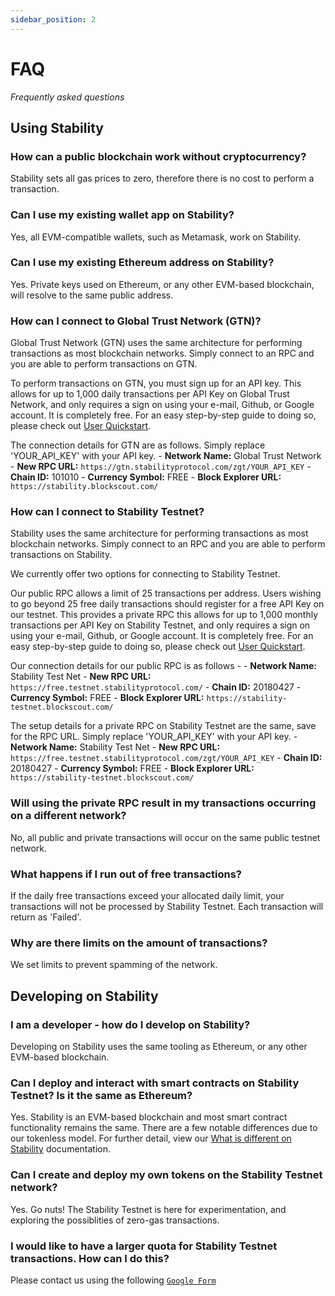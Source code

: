 ```yaml
---
sidebar_position: 2
---
```


# FAQ

_Frequently asked questions_

## Using Stability

### How can a public blockchain work without cryptocurrency?

Stability sets all gas prices to zero, therefore there is no cost to perform a transaction. 

### Can I use my existing wallet app on Stability?

Yes, all EVM-compatible wallets, such as Metamask, work on Stability.

### Can I use my existing Ethereum address on Stability?

Yes. Private keys used on Ethereum, or any other EVM-based blockchain, will resolve to the same public address.

### How can I connect to Global Trust Network (GTN)?

Global Trust Network (GTN) uses the same architecture for performing transactions as most blockchain networks. Simply connect to an RPC and you are able to perform transactions on GTN.

To perform transactions on GTN, you must sign up for an API key. This allows for up to 1,000 daily transactions per API Key on Global Trust Network, and only requires a sign on using your e-mail, Github, or Google account. It is completely free. For an easy step-by-step guide to doing so, please check out [User Quickstart](../users/getting_started.md).

The connection details for GTN are as follows. Simply replace 'YOUR_API_KEY' with your API key.
    - **Network Name:** Global Trust Network
    - **New RPC URL:** `https://gtn.stabilityprotocol.com/zgt/YOUR_API_KEY`
    - **Chain ID:** 101010
    - **Currency Symbol:** FREE
    - **Block Explorer URL:** `https://stability.blockscout.com/`

### How can I connect to Stability Testnet?

Stability uses the same architecture for performing transactions as most blockchain networks. Simply connect to an RPC and you are able to perform transactions on Stability.

 We currently offer two options for connecting to Stability Testnet.

Our public RPC allows a limit of 25 transactions per address. Users wishing to go beyond 25 free daily transactions should register for a free API Key on our testnet. This provides a private RPC this allows for up to 1,000 monthly transactions per API Key on Stability Testnet, and only requires a sign on using your e-mail, Github, or Google account. It is completely free. For an easy step-by-step guide to doing so, please check out [User Quickstart](../users/getting_started.md).

Our connection details for our public RPC is as follows -
    - **Network Name:** Stability Test Net
    - **New RPC URL:** `https://free.testnet.stabilityprotocol.com/`
    - **Chain ID:** 20180427
    - **Currency Symbol:** FREE
    - **Block Explorer URL:** `https://stability-testnet.blockscout.com/`

The setup details for a private RPC on Stability Testnet are the same, save for the RPC URL. Simply replace 'YOUR_API_KEY' with your API key.
    - **Network Name:** Stability Test Net
    - **New RPC URL:** `https://free.testnet.stabilityprotocol.com/zgt/YOUR_API_KEY`
    - **Chain ID:** 20180427
    - **Currency Symbol:** FREE
    - **Block Explorer URL:** `https://stability-testnet.blockscout.com/`

### Will using the private RPC result in my transactions occurring on a different network?

No, all public and private transactions will occur on the same public testnet network.

### What happens if I run out of free transactions?

If the daily free transactions exceed your allocated daily limit, your transactions will not be processed by Stability Testnet. Each transaction will return as 'Failed'.

### Why are there limits on the amount of transactions?

We set limits to prevent spamming of the network.

## Developing on Stability

### I am a developer - how do I develop on Stability?

Developing on Stability uses the same tooling as Ethereum, or any other EVM-based blockchain. 

### Can I deploy and interact with smart contracts on Stability Testnet? Is it the same as Ethereum?

Yes. Stability is an EVM-based blockchain and most smart contract functionality remains the same. There are a few notable differences due to our tokenless model. For further detail, view our [What is different on Stability](../developers/what_is_different.md) documentation.

### Can I create and deploy my own tokens on the Stability Testnet network?

Yes. Go nuts! The Stability Testnet is here for experimentation, and exploring the possiblities of zero-gas transactions.

### I would like to have a larger quota for Stability Testnet transactions. How can I do this?

Please contact us using the following [`Google Form`](https://docs.google.com/forms/d/e/1FAIpQLSfiBQOc0z9HtHyHCH1QCIZWQ0mdJ8koGaWysErJHJRylQy2Yw/viewform)

<!-- ### Community

## What future developments are planned for Stability, and how can I stay updated?

## How can I contribute to the development and improvement of the Stability platform? -->